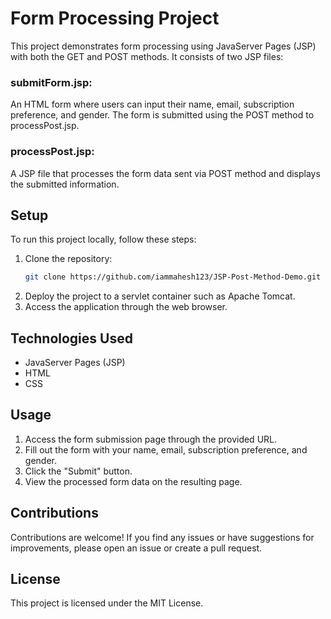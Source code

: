 # Form Processing Project
This project demonstrates form processing using JavaServer Pages (JSP) with both the GET and POST methods. It consists of two JSP files:

### submitForm.jsp: 
An HTML form where users can input their name, email, subscription preference, and gender. The form is submitted using the POST method to processPost.jsp.
### processPost.jsp: 
A JSP file that processes the form data sent via POST method and displays the submitted information.
## Setup

To run this project locally, follow these steps:

1. Clone the repository:
    ```bash
    git clone https://github.com/iammahesh123/JSP-Post-Method-Demo.git
    ```
2. Deploy the project to a servlet container such as Apache Tomcat.
3. Access the application through the web browser.
## Technologies Used
- JavaServer Pages (JSP)
- HTML
- CSS
## Usage
1. Access the form submission page through the provided URL.
2. Fill out the form with your name, email, subscription preference, and gender.
3. Click the "Submit" button.
4. View the processed form data on the resulting page.
## Contributions
Contributions are welcome! If you find any issues or have suggestions for improvements, please open an issue or create a pull request.

## License
This project is licensed under the MIT License.
